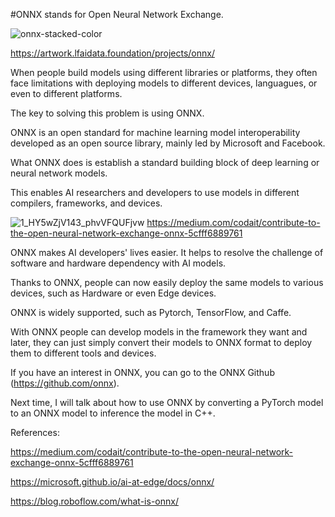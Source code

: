 #ONNX stands for Open Neural Network Exchange.


![onnx-stacked-color](https://user-images.githubusercontent.com/108073642/182836749-59ea9a58-7706-41b0-a39f-b1f9b60b0b45.png)

https://artwork.lfaidata.foundation/projects/onnx/



When people build models using different libraries or platforms, they often face limitations with deploying models to different devices, languagues, or even to different platforms.

The key to solving this problem is using ONNX.

ONNX is an open standard for machine learning model interoperability developed as an open source library, mainly led by Microsoft and Facebook.



What ONNX does is establish a standard building block of deep learning or neural network models.

This enables AI researchers and developers to use models in different compilers, frameworks, and devices.

![1_HY5wZjV143_phvVFQUFjvw](https://user-images.githubusercontent.com/108073642/182836762-d9b7aef9-f03b-4e6c-bb8d-720715658c0e.png)
https://medium.com/codait/contribute-to-the-open-neural-network-exchange-onnx-5cfff6889761



ONNX makes AI developers' lives easier. It helps to resolve the challenge of software and hardware dependency with AI models.

Thanks to ONNX, people can now easily deploy the same models to various devices, such as Hardware or even Edge devices.



ONNX is widely supported, such as Pytorch, TensorFlow, and Caffe.

With ONNX people can develop models in the framework they want and later, they can just simply convert their models to ONNX format to deploy them to different tools and devices.



If you have an interest in ONNX, you can go to the ONNX Github (https://github.com/onnx).



Next time, I will talk about how to use ONNX by converting a PyTorch model to an ONNX model to inference the model in C++.







References:

https://medium.com/codait/contribute-to-the-open-neural-network-exchange-onnx-5cfff6889761

https://microsoft.github.io/ai-at-edge/docs/onnx/

https://blog.roboflow.com/what-is-onnx/
